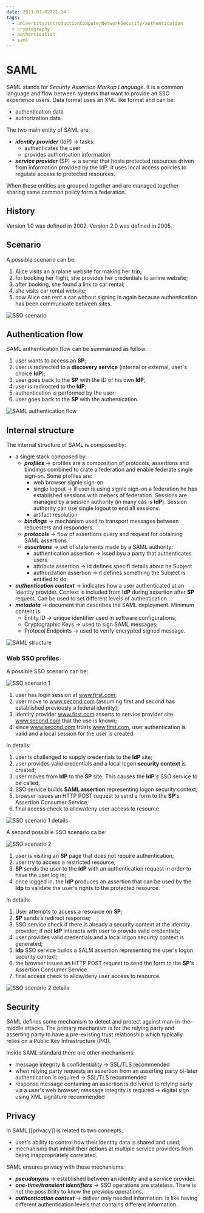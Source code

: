 ```yaml
---
date: 2021-01-02T21:34
tags:
  - university/introductionComputerNetworkSecurity/authentication
  - cryptography
  - authentication
  - saml
---
```


# SAML
SAML stands for *Security Assertion Markup Language*. It is a common language and flow between systems that want to provide an SSO experience users.
Data format uses an XML like format and can be:

* authentication data
* authorization data

The two main entity of SAML are:

* ***identity provider*** (IdP) → tasks:
    * authenticates the user
    * provides authorisation information
* ***service provider*** (SP) → a server that hosts protected resources driven from information provided by the IdP. It uses local access policies to regulate access to protected resources.

When these entities are grouped together and are managed together sharing same common policy form a federation. 

## History
Version 1.0 was defined in 2002.
Version 2.0 was defined in 2005.

## Scenario
A possible scenario can be:

1. Alice visits an airplane website for making her trip;
2. for booking her flight, she provides her credentials to airline website;
3. after booking, she found a link to car rental;
4. she visits car rental website;
5. now Alice can rent a car without signing in again because authentication has been communicate between sites.

![SSO scenario](./static/ssoScenario.png)

## Authentication flow
SAML authentication flow can be summarized as follow:

1. user wants to access an **SP**;
2. user is redirected to a **discovery service** (internal or external, user's choice **IdP**);
3. user goes back to the **SP** with the ID of his own **IdP**;
4. user is redirected to the **IdP**;
5. authentication is performed by the user;
6. user goes back to the **SP** with the authentication.

![SAML authentication flow](./static/samlAuthenticationFlow.png)


## Internal structure
The internal structure of SAML is composed by:

* a single stack composed by:
    * ***profiles*** → profiles are a composition of protocols, assertions and bindings combined to crate a federation and enable federate single sign-on. Some profiles are:
        * web browser signle sign-on
        * single logout → if user is using signle sign-on a federation he has established sessions with mebers of federation. Sessions are managed by a session authority (in many cas is **IdP**). Session authority can use single logout to end all sessions.
        * artifact resolution
    * ***bindings*** → mechanism used to transport messages between requesters and responders.
    * ***protocols*** → flow of assertions query and request for obtaining SAML assertions.
    * ***assertions*** → set of statements made by a SAML authority:
        * authentication assertion → issed byu a party that authenticates users
        * attribute assertion → id defines specifi details about he Subject
        * authorization assertion → it defines something the Subject is entitled to do
* ***authentication context*** → indicates how a user authenticated at an Identity provider. Context is included from **IdP** during assertion after **SP** request. Can be used to set different levels of authentication.
* ***metadata*** → document that describes the SAML deployment. Minimum content is:
    * Entity ID → unique identifier used in software configurations;
    * Cryptographic Keys → used to sign SAML messages;
    * Protocol Endpoints → used to verify encrypted signed message.

![SAML structure](./static/samlStructure.png)

### Web SSO profiles
A possible SSO scenario can be:

![SSO scenario 1](./static/ssoProfile_1.png)

1. user has login session at www.first.com;
2. user move to www.second.com (assuming first and second has established previously a federal identity);
3. identity provider www.first.com asserts to service provider site www.second.com that the use is known;
4. since www.second.com trusts www.first.com, user authentication is valid and a local session for the user is created.

In details:

1. user is challenged to supply credentials to the **IdP** site;
2. user provides valid credentials and a local logon **security context** is created;
3. user moves from **IdP** to the **SP** site. This causes the **IdP**'s SSO service to be called;
4. SSO service builds **SAML assertion** representing logon security context;
5. browser issues an HTTP POST request to send a form to the **SP**'s Assertion Consumer Service;
6. final access check to allow/deny user access to resource.

![SSO scenario 1 details](./static/ssoProfileDetails_1.png)

A second possibile SSO scenario ca be:

![SSO scenario 2](./static/ssoProfile_2.png)

1. user is visiting an **SP** page that does not require authentication;
2. user try to access a restricted resource;
3. **SP** sends the user to the **IdP** with an authentication request in order to have the user log in;
4. once logged in, the **IdP** produces an assertion that can be used by the **Idp** to validate the user's rights to the protected resource.

In details:

1. User attempts to access a resource on **SP**;
2. **SP** sends a redirect response;
3. SSO service check if there is already a security context at the identity provider; if not **IdP** interacts with user to provide valid credentials;
4. user provides valid credentials and a local logon security context is generated;
5. **Idp** SSO service builds a SALM assertion representing the user's logon security context;
6. the browser issues an HTTP POST request to send the form to the **SP**'s Assertion Consumer Service.
7. final access check to allow/deny user access to resource.

![SSO scenario 2 details](./static/ssoProfileDetails_2.png)

## Security
SAML defines some mechanism to detect and protect against man-in-the-middle attacks. The primary mechanism is for the relying party and asserting party to have a pre-existing trust relationship which typically relies on a Public Key Infrastructure (PKI).

Inside SAML standard there are other mechanisms:

* message integrity & confidentiality → SSL/TLS recommended
* when relying party requests an assertion from an asserting party bi-later authentication is required → SSL/TLS recommended
* response message containing an assertion is delivered to relying party via a user's web browser, message integrity is required → digital sign using XML signature recommended

## Privacy
In SAML [[privacy]] is related to two concepts:

* user's ability to control how their identity data is shared and used;
* mechanisms that inhibit their actions at multiple service providers from being inappropriately correlated.

SAML ensures privacy with these mechanisms:

* ***pseudonyms*** → established between an identity and a service provider.
* ***one-time/transient identifiers*** → SSO operations are stateless. There is not the possibility to know the previous operations.
* ***authentication context*** → deliver only needed information. Is like having different authentication levels that contains different information.
